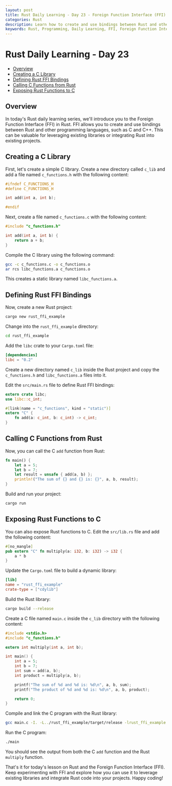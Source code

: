 ```yaml
---
layout: post
title: Rust Daily Learning - Day 23 - Foreign Function Interface (FFI)
categories: Rust
description: Learn how to create and use bindings between Rust and other languages using the Foreign Function Interface (FFI)
keywords: Rust, Programming, Daily Learning, FFI, Foreign Function Interface, C, C++, Bindings
---
```

# Rust Daily Learning - Day 23

- [Overview](#overview)
- [Creating a C Library](#creating-a-c-library)
- [Defining Rust FFI Bindings](#defining-rust-ffi-bindings)
- [Calling C Functions from Rust](#calling-c-functions-from-rust)
- [Exposing Rust Functions to C](#exposing-rust-functions-to-c)

## Overview

In today's Rust daily learning series, we'll introduce you to the Foreign Function Interface (FFI) in Rust. FFI allows you to create and use bindings between Rust and other programming languages, such as C and C++. This can be valuable for leveraging existing libraries or integrating Rust into existing projects.

## Creating a C Library

First, let's create a simple C library. Create a new directory called `c_lib` and add a file named `c_functions.h` with the following content:

```c
#ifndef C_FUNCTIONS_H
#define C_FUNCTIONS_H

int add(int a, int b);

#endif
```

Next, create a file named `c_functions.c` with the following content:

```c
#include "c_functions.h"

int add(int a, int b) {
    return a + b;
}
```

Compile the C library using the following command:

```bash
gcc -c c_functions.c -o c_functions.o
ar rcs libc_functions.a c_functions.o
```

This creates a static library named `libc_functions.a`.

## Defining Rust FFI Bindings

Now, create a new Rust project:

```bash
cargo new rust_ffi_example
```

Change into the `rust_ffi_example` directory:

```bash
cd rust_ffi_example
```

Add the `libc` crate to your `Cargo.toml` file:

```toml
[dependencies]
libc = "0.2"
```

Create a new directory named `c_lib` inside the Rust project and copy the `c_functions.h` and `libc_functions.a` files into it.

Edit the `src/main.rs` file to define Rust FFI bindings:

```rust
extern crate libc;
use libc::c_int;

#[link(name = "c_functions", kind = "static")]
extern "C" {
    fn add(a: c_int, b: c_int) -> c_int;
}
```

## Calling C Functions from Rust

Now, you can call the C `add` function from Rust:

```rust
fn main() {
    let a = 5;
    let b = 7;
    let result = unsafe { add(a, b) };
    println!("The sum of {} and {} is: {}", a, b, result);
}
```

Build and run your project:

```bash
cargo run
```

## Exposing Rust Functions to C

You can also expose Rust functions to C. Edit the `src/lib.rs` file and add the following content:

```rust
#[no_mangle]
pub extern "C" fn multiply(a: i32, b: i32) -> i32 {
    a * b
}
```

Update the `Cargo.toml` file to build a dynamic library:

```toml
[lib]
name = "rust_ffi_example"
crate-type = ["cdylib"]
```

Build the Rust library:

```bash
cargo build --release
```

Create a C file named `main.c` inside the `c_lib` directory with the following content:

```c
#include <stdio.h>
#include "c_functions.h"

extern int multiply(int a, int b);

int main() {
    int a = 5;
    int b = 7;
    int sum = add(a, b);
    int product = multiply(a, b);

    printf("The sum of %d and %d is: %d\n", a, b, sum);
    printf("The product of %d and %d is: %d\n", a, b, product);

    return 0;
}
```

Compile and link the C program with the Rust library:

```bash
gcc main.c -I. -L../rust_ffi_example/target/release -lrust_ffi_example -o main
```

Run the C program:

```bash
./main
```

You should see the output from both the C `add` function and the Rust `multiply` function.

That's it for today's lesson on Rust and the Foreign Function Interface (FFI). Keep experimenting with FFI and explore how you can use it to leverage existing libraries and integrate Rust code into your projects. Happy coding!